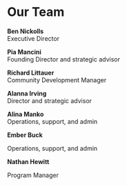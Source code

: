 # Our Team

**Ben Nickolls**\
Executive Director

**Pia Mancini**\
Founding Director and strategic advisor

**Richard Littauer**\
Community Development Manager

**Alanna Irving**\
Director and strategic advisor

**Alina Manko**\
Operations, support, and admin

**Ember Buck**

Operations, support, and admin

**Nathan Hewitt**

Program Manager


